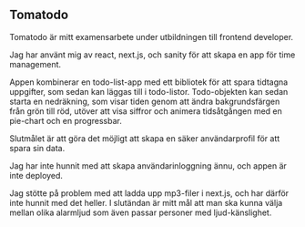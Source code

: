 ## Tomatodo 


Tomatodo är mitt examensarbete under utbildningen till frontend developer. 


Jag har använt mig av react, next.js, och sanity för att skapa en app för time management. 


Appen kombinerar en todo-list-app med ett bibliotek för att spara tidtagna uppgifter, som sedan kan läggas till i todo-listor. Todo-objekten kan sedan starta en nedräkning, som visar tiden genom att ändra bakgrundsfärgen från grön till röd, utöver att visa siffror och animera tidsåtgången med en pie-chart och en progressbar. 


Slutmålet är att göra det möjligt att skapa en säker användarprofil för att spara sin data.


Jag har inte hunnit med att skapa användarinloggning ännu, och appen är inte deployed. 

Jag stötte på problem med att ladda upp mp3-filer i next.js, och har därför inte hunnit med det heller. I slutändan är mitt mål att man ska kunna välja mellan olika alarmljud som även passar personer med ljud-känslighet. 

